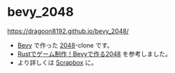 # bevy_2048

https://dragoon8192.github.io/bevy_2048/

- [Bevy](https://bevyengine.org/) で作った [2048](https://play2048.co/)-clone です。
- [Rustでゲーム制作！Bevyで作る2048](https://qiita.com/nebocco/items/c66575e1a08daf4d96a4) を参考しました。
- より詳しくは [Scrapbox](https://scrapbox.io/dragoon8192-main/Bevy%E3%81%A72048) に。
